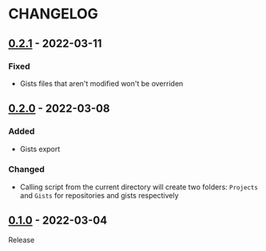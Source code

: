 # CHANGELOG

## [0.2.1](../../compare/0.2.0..0.2.1) - 2022-03-11
### Fixed
- Gists files that aren't modified won't be overriden

## [0.2.0](../../compare/0.1.0..0.2.0) - 2022-03-08
### Added
- Gists export

### Changed
- Calling script from the current directory will create two folders: `Projects` and `Gists` for repositories and gists respectively

## [0.1.0](../../tree/0.1.0) - 2022-03-04
Release

